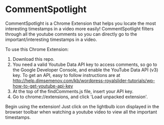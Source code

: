 # CommentSpotlight
CommentSpotlight is a Chrome Extension that helps you locate the most interesting timestamps in a video more easily!
CommentSpotlight filters through all the youtube comments so you can directly go to the important/interesting timestamps in a video.

To use this Chrome Extension:
1) Download this repo.
2) You need a valid Youtube Data API key to access comments, so go to the Google Developer Console, and enable the YouTube Data API (v3) key.
To get an API, easy to follow instructions are at http://help.dimsemenov.com/kb/wordpress-royalslider-tutorials/wp-how-to-get-youtube-api-key
3) At the top of the findComments.js file, insert your API key.
4) Go to chrome://extensions, and click 'Load unpacked extension'.

Begin using the extension! Just click on the lightbulb icon displayed in the browser toolbar when watching a youtube video to view all the important timestamps.
